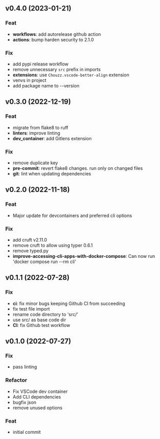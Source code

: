 ## v0.4.0 (2023-01-21)

### Feat

- **workflows**: add autorelease github action
- **actions**: bump harden security to 2.1.0

### Fix

- add pypi release workflow
- remove unnecessary `src` prefix in imports
- **extensions**: use `Chouzz.vscode-better-align` extension
- venvs in project
- add package name to --version

## v0.3.0 (2022-12-19)

### Feat

- migrate from flake8 to ruff
- **linters**: improve linting
- **dev_container**: add Gitlens extension

### Fix

- remove duplicate key
- **pre-commit**: revert flake8 changes. run only on changed files
- **git**: lint when updating dependencies

## v0.2.0 (2022-11-18)

### Feat

- Major update for devcontainers and preferred cli options

### Fix

- add cruft v2.11.0
- remove cruft to allow using typer 0.6.1
- remove typed.py
- **improve-accessing-cli-apps-with-docker-compose**: Can now run 'docker compose run --rm cli'

## v0.1.1 (2022-07-28)

### Fix

- **ci**: fix minor bugs keeping Github CI from succeeding
- fix test file import
- rename code directory to 'src/'
- use src/ as base code dir
- **CI**: fix Github test workflow

## v0.1.0 (2022-07-27)

### Fix

- pass linting

### Refactor

- Fix VSCode dev container
- Add CLI dependencies
- bugfix json
- remove unused options

### Feat

- initial commit

